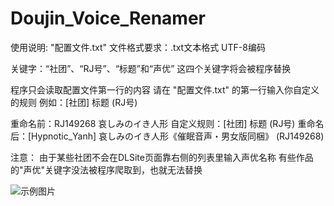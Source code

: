 # Doujin_Voice_Renamer

 使用说明:
 "配置文件.txt" 文件格式要求：.txt文本格式 UTF-8编码
 
 关键字：“社团”、“RJ号”、“标题”和“声优”
 这四个关键字将会被程序替换
 
 程序只会读取配置文件第一行的内容
 请在 "配置文件.txt" 的第一行输入你自定义的规则
 例如：[社团] 标题 (RJ号)
 
 重命名前：RJ149268 哀しみのイき人形
 自定义规则：[社团] 标题 (RJ号)
 重命名后：[Hypnotic_Yanh] 哀しみのイき人形《催眠音声・男女版同梱》 (RJ149268)
 
 注意：
 由于某些社团不会在DLSite页面靠右侧的列表里输入声优名称
 有些作品的"声优"关键字没法被程序爬取到，也就无法替换
 
 ![示例图片](https://i.loli.net/2019/08/28/u7xRac2XpYJzqlW.png)
